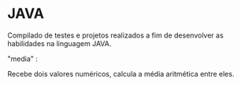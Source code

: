 # JAVA #
Compilado de testes e projetos realizados a fim de desenvolver as habilidades na linguagem JAVA.

"media" :

Recebe dois valores numéricos, calcula a média aritmética entre eles.
